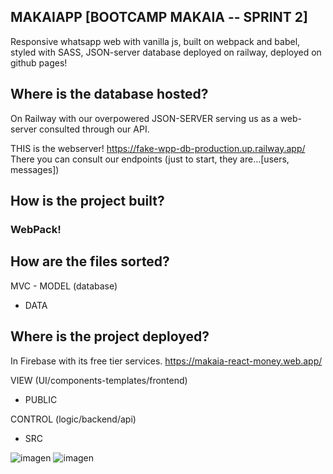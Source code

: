 ## MAKAIAPP [BOOTCAMP MAKAIA -- SPRINT 2]
Responsive whatsapp web with vanilla js, 
built on webpack and babel, 
styled with SASS, 
JSON-server database deployed on railway,
deployed on github pages!

## Where is the database hosted?     
On Railway with our overpowered JSON-SERVER serving us as a web-server consulted through our API.     

THIS is the webserver!
https://fake-wpp-db-production.up.railway.app/      
There you can consult our endpoints (just to start, they are...[users, messages])

## How is the project built? 
### WebPack!

## How are the files sorted?
MVC - MODEL  (database) 
+ DATA

## Where is the project deployed?
In Firebase with its free tier services.
https://makaia-react-money.web.app/

VIEW (UI/components-templates/frontend)
+ PUBLIC

CONTROL (logic/backend/api)
+ SRC


![imagen](https://github.com/user-attachments/assets/863215f4-faa3-4551-8c32-799989ba27c1)
![imagen](https://github.com/user-attachments/assets/9a355b04-e4f9-4ba1-af52-bbcf0c36ff2b)


